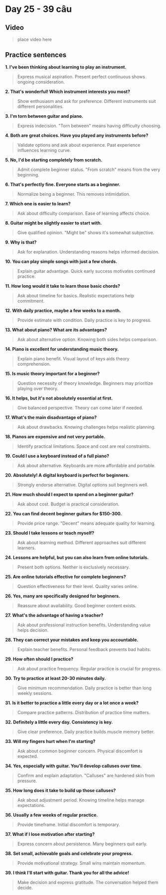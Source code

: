 # Day 25 - 39 câu

## Video
> place video here

## Practice sentences

**1. I've been thinking about learning to play an instrument.**
> Express musical aspiration. Present perfect continuous shows ongoing consideration.

**2. That's wonderful! Which instrument interests you most?**
> Show enthusiasm and ask for preference. Different instruments suit different personalities.

**3. I'm torn between guitar and piano.**
> Express indecision. "Torn between" means having difficulty choosing.

**4. Both are great choices. Have you played any instruments before?**
> Validate options and ask about experience. Past experience influences learning curve.

**5. No, I'd be starting completely from scratch.**
> Admit complete beginner status. "From scratch" means from the very beginning.

**6. That's perfectly fine. Everyone starts as a beginner.**
> Normalize being a beginner. This removes intimidation.

**7. Which one is easier to learn?**
> Ask about difficulty comparison. Ease of learning affects choice.

**8. Guitar might be slightly easier to start with.**
> Give qualified opinion. "Might be" shows it's somewhat subjective.

**9. Why is that?**
> Ask for explanation. Understanding reasons helps informed decision.

**10. You can play simple songs with just a few chords.**
> Explain guitar advantage. Quick early success motivates continued practice.

**11. How long would it take to learn those basic chords?**
> Ask about timeline for basics. Realistic expectations help commitment.

**12. With daily practice, maybe a few weeks to a month.**
> Provide estimate with condition. Daily practice is key to progress.

**13. What about piano? What are its advantages?**
> Ask about alternative option. Knowing both sides helps comparison.

**14. Piano is excellent for understanding music theory.**
> Explain piano benefit. Visual layout of keys aids theory comprehension.

**15. Is music theory important for a beginner?**
> Question necessity of theory knowledge. Beginners may prioritize playing over theory.

**16. It helps, but it's not absolutely essential at first.**
> Give balanced perspective. Theory can come later if needed.

**17. What's the main disadvantage of piano?**
> Ask about drawbacks. Knowing challenges helps realistic planning.

**18. Pianos are expensive and not very portable.**
> Identify practical limitations. Space and cost are real constraints.

**19. Could I use a keyboard instead of a full piano?**
> Ask about alternative. Keyboards are more affordable and portable.

**20. Absolutely! A digital keyboard is perfect for beginners.**
> Strongly endorse alternative. Digital options suit beginners well.

**21. How much should I expect to spend on a beginner guitar?**
> Ask about cost. Budget is practical consideration.

**22. You can find decent beginner guitars for $150-300.**
> Provide price range. "Decent" means adequate quality for learning.

**23. Should I take lessons or teach myself?**
> Ask about learning method. Different approaches suit different learners.

**24. Lessons are helpful, but you can also learn from online tutorials.**
> Present both options. Neither is exclusively necessary.

**25. Are online tutorials effective for complete beginners?**
> Question effectiveness for their level. Quality varies online.

**26. Yes, many are specifically designed for beginners.**
> Reassure about availability. Good beginner content exists.

**27. What's the advantage of having a teacher?**
> Ask about professional instruction benefits. Understanding value helps decision.

**28. They can correct your mistakes and keep you accountable.**
> Explain teacher benefits. Personal feedback prevents bad habits.

**29. How often should I practice?**
> Ask about practice frequency. Regular practice is crucial for progress.

**30. Try to practice at least 20-30 minutes daily.**
> Give minimum recommendation. Daily practice is better than long weekly sessions.

**31. Is it better to practice a little every day or a lot once a week?**
> Compare practice patterns. Distribution of practice time matters.

**32. Definitely a little every day. Consistency is key.**
> Give clear preference. Daily practice builds muscle memory better.

**33. Will my fingers hurt when I'm starting?**
> Ask about common beginner concern. Physical discomfort is expected.

**34. Yes, especially with guitar. You'll develop calluses over time.**
> Confirm and explain adaptation. "Calluses" are hardened skin from pressure.

**35. How long does it take to build up those calluses?**
> Ask about adjustment period. Knowing timeline helps manage expectations.

**36. Usually a few weeks of regular practice.**
> Provide timeframe. Initial discomfort is temporary.

**37. What if I lose motivation after starting?**
> Express concern about persistence. Many beginners quit early.

**38. Set small, achievable goals and celebrate your progress.**
> Provide motivational strategy. Small wins maintain momentum.

**39. I think I'll start with guitar. Thank you for all the advice!**
> Make decision and express gratitude. The conversation helped them decide.

